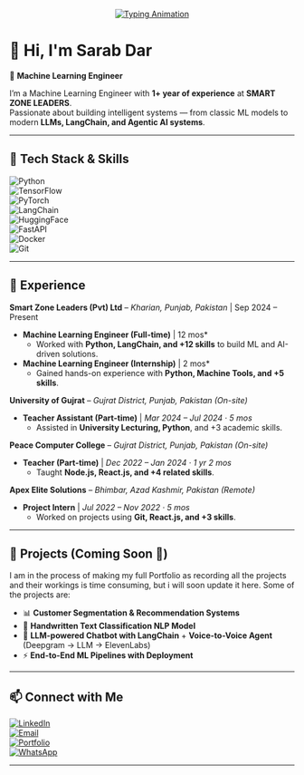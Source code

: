 <!-- Typing SVG Banner -->
<p align="center">
  <a href="https://github.com/YOUR_GITHUB_ID">
    <img src="https://readme-typing-svg.demolab.com?font=Fira+Code&weight=500&size=24&pause=1000&color=3EB489&center=true&vCenter=true&width=600&lines=Machine+Learning+Engineer;AI+%26+LLM+Explorer;Python+%7C+LangChain+%7C+Agentic+Systems;Always+Learning+Always+Building" alt="Typing Animation" />
  </a>
</p>

# 👋 Hi, I'm Sarab Dar  

🤖 **Machine Learning Engineer**

I’m a Machine Learning Engineer with **1+ year of experience** at **SMART ZONE LEADERS**.  
Passionate about building intelligent systems — from classic ML models to modern **LLMs, LangChain, and Agentic AI systems**.  

---

## 🔧 Tech Stack & Skills  

![Python](https://img.shields.io/badge/Python-3776AB?style=for-the-badge&logo=python&logoColor=white)  
![TensorFlow](https://img.shields.io/badge/TensorFlow-FF6F00?style=for-the-badge&logo=tensorflow&logoColor=white)  
![PyTorch](https://img.shields.io/badge/PyTorch-EE4C2C?style=for-the-badge&logo=pytorch&logoColor=white)  
![LangChain](https://img.shields.io/badge/LangChain-1C3C3C?style=for-the-badge&logoColor=white)  
![HuggingFace](https://img.shields.io/badge/HuggingFace-FEC601?style=for-the-badge&logo=huggingface&logoColor=black)  
![FastAPI](https://img.shields.io/badge/FastAPI-009688?style=for-the-badge&logo=fastapi&logoColor=white)  
![Docker](https://img.shields.io/badge/Docker-2496ED?style=for-the-badge&logo=docker&logoColor=white)  
![Git](https://img.shields.io/badge/Git-F05032?style=for-the-badge&logo=git&logoColor=white)  

---

## 🚀 Experience  

**Smart Zone Leaders (Pvt) Ltd** – *Kharian, Punjab, Pakistan*  | Sep 2024 – Present
- **Machine Learning Engineer (Full-time)** | 12 mos*  
  - Worked with **Python, LangChain, and +12 skills** to build ML and AI-driven solutions.  
- **Machine Learning Engineer (Internship)** | 2 mos*  
  - Gained hands-on experience with **Python, Machine Tools, and +5 skills**.  

**University of Gujrat** – *Gujrat District, Punjab, Pakistan (On-site)*  
- **Teacher Assistant (Part-time)** | *Mar 2024 – Jul 2024 · 5 mos*  
  - Assisted in **University Lecturing, Python**, and +3 academic skills.  

**Peace Computer College** – *Gujrat District, Punjab, Pakistan (On-site)*  
- **Teacher (Part-time)** | *Dec 2022 – Jan 2024 · 1 yr 2 mos*  
  - Taught **Node.js, React.js, and +4 related skills**.  

**Apex Elite Solutions** – *Bhimbar, Azad Kashmir, Pakistan (Remote)*  
- **Project Intern** | *Jul 2022 – Nov 2022 · 5 mos*  
  - Worked on projects using **Git, React.js, and +3 skills**.  

---

## 📂 Projects (Coming Soon 🚧)  
I am in the process of making my full Portfolio as recording all the projects and their workings is time consuming, but i will soon update it here. 
Some of the projects are:
- 📊 **Customer Segmentation & Recommendation Systems**  
- 🧠 **Handwritten Text Classification NLP Model**  
- 🤖 **LLM-powered Chatbot with LangChain** + **Voice-to-Voice Agent** (Deepgram → LLM → ElevenLabs)  
- ⚡ **End-to-End ML Pipelines with Deployment**  

---


## 📫 Connect with Me  

[![LinkedIn](https://img.shields.io/badge/LinkedIn-0A66C2?style=for-the-badge&logo=linkedin&logoColor=white)](https://www.linkedin.com/in/sarab-dar/)  
[![Email](https://img.shields.io/badge/Email-D14836?style=for-the-badge&logo=gmail&logoColor=white)](mailto:darsarab421@gmail.com)  
[![Portfolio](https://img.shields.io/badge/Portfolio-000000?style=for-the-badge&logo=vercel&logoColor=white)](https://sarabdar.netlify.app/index.html)  
[![WhatsApp](https://img.shields.io/badge/WhatsApp-25D366?style=for-the-badge&logo=whatsapp&logoColor=white)](https://wa.me/923117958055)  

--- 
